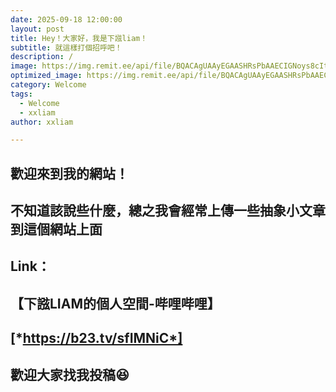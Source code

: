 ```yaml
---
date: 2025-09-18 12:00:00
layout: post
title: Hey！大家好，我是下誸liam！
subtitle: 就這樣打個招呼吧！
description: /
image: https://img.remit.ee/api/file/BQACAgUAAyEGAASHRsPbAAECIGNoys8cItqgZvDL4KSxcg9I0BIkywACaSEAAr4MUVZLgPbAbAsQ9zYE.jpeg
optimized_image: https://img.remit.ee/api/file/BQACAgUAAyEGAASHRsPbAAECIGNoys8cItqgZvDL4KSxcg9I0BIkywACaSEAAr4MUVZLgPbAbAsQ9zYE.jpeg
category: Welcome
tags:
  - Welcome
  - xxliam
author: xxliam

---
```


## 歡迎來到我的網站！  
## 不知道該說些什麼，總之我會經常上傳一些抽象小文章到這個網站上面  
## Link：  
## 【下誸LIAM的個人空間-哔哩哔哩】  
## [*https://b23.tv/sfIMNiC*]         
## 歡迎大家找我投稿😆
